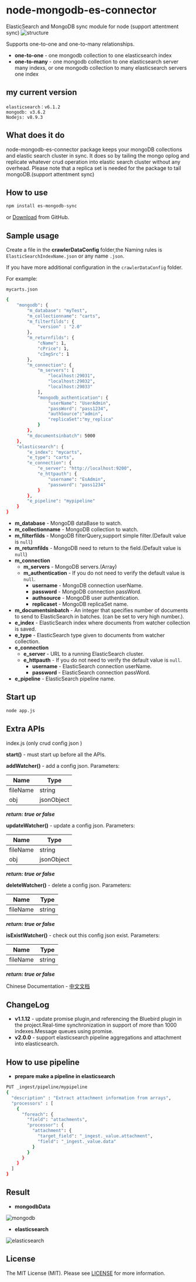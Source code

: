 # node-mongodb-es-connector

ElasticSearch and MongoDB sync module for node (support attentment sync)
![structure]

Supports one-to-one and one-to-many relationships.

- **one-to-one** - one mongodb collection to one elasticsearch index
- **one-to-many** - one mongodb collection to one elasticsearch server many indexs,
                    or one mongodb collection to many elasticsearch servers one index

## my current version

    elasticsearch：v6.1.2
    mongodb: v3.6.2
    Nodejs: v8.9.3

## What does it do

node-mongodb-es-connector package keeps your mongoDB collections and elastic search cluster in sync. It does so by tailing the mongo oplog and replicate whatever crud operation into elastic search cluster without any overhead. Please note that a replica set is needed for the package to tail mongoDB.(support attentment sync)

## How to use

```bash
npm install es-mongodb-sync
```

or [Download](https://github.com/zhr85210078/node-mongodb-es-connector/tree/master) from GitHub.

## Sample usage

Create a file in the **crawlerDataConfig** folder,the Naming rules is `ElasticSearchIndexName.json` or any name `.json`.

If you have more additional configuration in the `crawlerDataConfig` folder.

For example:

`mycarts.json`

```bash
{
    "mongodb": {
        "m_database": "myTest",
        "m_collectionname": "carts",
        "m_filterfilds": {
            "version" : "2.0"
        },
        "m_returnfilds": {
            "cName": 1,
            "cPrice": 1,
            "cImgSrc": 1
        },
        "m_connection": {
            "m_servers": [
                "localhost:29031",
                "localhost:29032",
                "localhost:29033"
            ],
            "mongodb_authentication": {
                "userName": "UserAdmin",
                "passWord": "pass1234",
                "authSource":"admin",
                "replicaSet":"my_replica"
            }
        },
        "m_documentsinbatch": 5000
    },
    "elasticsearch": {
        "e_index": "mycarts",
        "e_type": "carts",
        "e_connection": {
            "e_server": "http://localhost:9200",
            "e_httpauth": {
                "username": "EsAdmin",
                "password": "pass1234"
            }
        },
        "e_pipeline": "mypipeline"
    }
}
```

- **m_database** - MongoDB dataBase to watch.
- **m_collectionname** - MongoDB collection to watch.
- **m_filterfilds** - MongoDB filterQuery,support simple filter.(Default value is `null`)
- **m_returnfilds** - MongoDB need to return to the field.(Default value is `null`)
- **m_connection**
  - **m_servers** - MongoDB servers.(Array)
  - **m_authentication** - If you do not need to verify the default value is `null`.
    - **username** - MongoDB connection userName.
    - **password** - MongoDB connection passWord.
    - **authsource** - MongoDB user authentication.
    - **replicaset** - MongoDB replicaSet name.
- **m_documentsinbatch** - An integer that specifies number of documents to send to ElasticSearch in batches. (can be set to very high number.).
- **e_index** - ElasticSearch index where documents from watcher collection is saved.
- **e_type** - ElasticSearch type given to documents from watcher collection.
- **e_connection**
  - **e_server** - URL to a running ElasticSearch cluster.
  - **e_httpauth** - If you do not need to verify the default value is `null`.
    - **username** - ElasticSearch connection userName.
    - **password** - ElasticSearch connection passWord.
- **e_pipeline** - ElasticSearch pipeline name.

## Start up

```bash
node app.js
```
## Extra APIs

index.js (only crud config json )

**start()** - must start up before all the APIs.

**addWatcher()** - add a config json.
Parameters:

| Name     | Type        |
| -------- | --------    |
| fileName | string      |
| obj      | jsonObject  |

***return: true or false***

**updateWatcher()** - update a config json.
Parameters:

| Name     | Type        |
| -------- | --------    |
| fileName | string      |
| obj      | jsonObject  |

***return: true or false***

**deleteWatcher()** - delete a config json.
Parameters:

| Name     | Type        |
| -------- | --------    |
| fileName | string      |

***return: true or false***

**isExistWatcher()** - check out this config json exist.
Parameters:

| Name     | Type        |
| -------- | --------    |
| fileName | string      |

***return: true or false***

Chinese Documentation - [中文文档](./README.zh-CN.md)

## ChangeLog

- **v1.1.12** - update promise plugin,and referencing the Bluebird plugin in the project.Real-time synchronization in support of more than 1000 indexes.Message queues using promise.
- **v2.0.0** - support elasticsearch pipeline aggregations and attachment into elasticsearch.

## How to use pipeline

- **prepare make a pipeline in elasticsearch**

```bash
PUT _ingest/pipeline/mypipeline
{
  "description" : "Extract attachment information from arrays",
  "processors" : [
    {
      "foreach": {
        "field": "attachments",
        "processor": {
          "attachment": {
            "target_field": "_ingest._value.attachment",
            "field": "_ingest._value.data"
          }
        }
      }
    }
  ]
}
```

## Result

- **mongodbData**

![mongodb]

- **elasticsearch**

![elasticsearch]

## License

The MIT License (MIT). Please see [LICENSE](LICENSE) for more information.

[structure]:./test/img/structure.jpg "structure"

[mongodb]:./test/img/mongoDB.jpg "mongodb"

[elasticsearch]:./test/img/elasticsearch.jpg "elasticsearch"